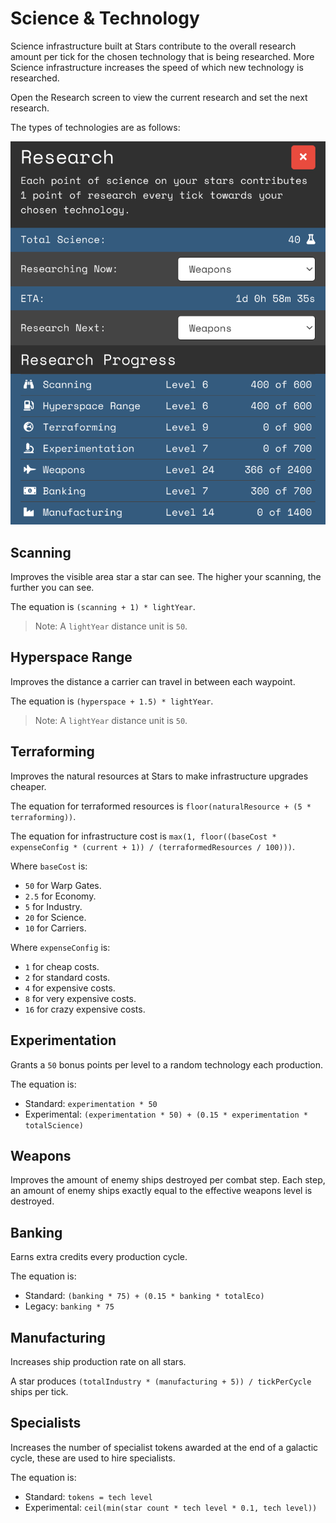 # Science & Technology

Science infrastructure built at Stars contribute to the overall research amount per tick for the chosen technology that is being researched. More Science infrastructure increases the speed of which new technology is researched.

Open the Research screen to view the current research and set the next research. 

The types of technologies are as follows:

![The Research menu](img/research-menu.png)

## Scanning

Improves the visible area star a star can see. The higher your scanning, the further you can see. 

The equation is `(scanning + 1) * lightYear`.

> Note: A `lightYear` distance unit is `50`.

## Hyperspace Range

Improves the distance a carrier can travel in between each waypoint. 

The equation is `(hyperspace + 1.5) * lightYear`.

> Note: A `lightYear` distance unit is `50`.

## Terraforming

Improves the natural resources at Stars to make infrastructure upgrades cheaper. 

The equation for terraformed resources is `floor(naturalResource + (5 * terraforming))`.

The equation for infrastructure cost is `max(1, floor((baseCost * expenseConfig * (current + 1)) / (terraformedResources / 100)))`.

Where `baseCost` is:

- `50` for Warp Gates.
- `2.5` for Economy.
- `5` for Industry.
- `20` for Science.
- `10` for Carriers.

Where `expenseConfig` is:

- `1` for cheap costs.
- `2` for standard costs.
- `4` for expensive costs.
- `8` for very expensive costs.
- `16` for crazy expensive costs.

## Experimentation

Grants a `50` bonus points per level to a random technology each production.

The equation is:

- Standard: `experimentation * 50`
- Experimental: `(experimentation * 50) + (0.15 * experimentation * totalScience)`

## Weapons

Improves the amount of enemy ships destroyed per combat step. Each step, an amount of enemy ships exactly equal to the effective weapons level is destroyed.

## Banking

Earns extra credits every production cycle. 

The equation is:

- Standard: `(banking * 75) + (0.15 * banking * totalEco)`
- Legacy: `banking * 75`

## Manufacturing

Increases ship production rate on all stars. 

A star produces `(totalIndustry * (manufacturing + 5)) / tickPerCycle` ships per tick.

## Specialists
Increases the number of specialist tokens awarded at the end of a galactic cycle, these are used to hire specialists. 

The equation is:

- Standard: `tokens = tech level`
- Experimental: `ceil(min(star count * tech level * 0.1, tech level))`
